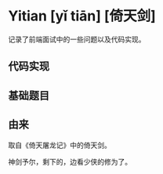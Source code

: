 # Yitian [yǐ tiān] [倚天剑]

记录了前端面试中的一些问题以及代码实现。

## 代码实现

## 基础题目

## 由来

取自《倚天屠龙记》中的倚天剑。

神剑予尔，剩下的，边看少侠的修为了。
